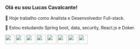 ### Olá eu sou Lucas Cavalcante!

🔭 Hoje trabalho como Analista e Desenvolvedor Full-stack.

🌱 Estou estudando Spring boot, data, security, React.js e Doker.

<div>
  <img height="30em" src="https://cdn.jsdelivr.net/gh/devicons/devicon/icons/java/java-original.svg" />
  <img height="30em" src="https://cdn.jsdelivr.net/gh/devicons/devicon/icons/javascript/javascript-original.svg" />
  <img height="30em" src="https://cdn.jsdelivr.net/gh/devicons/devicon/icons/postgresql/postgresql-original.svg" />
  <img height="30em" src="https://cdn.jsdelivr.net/gh/devicons/devicon/icons/git/git-original.svg" />
  <img height="30em" src="https://cdn.jsdelivr.net/gh/devicons/devicon/icons/jenkins/jenkins-original.svg" />
  <img height="30em" src="https://cdn.jsdelivr.net/gh/devicons/devicon/icons/spring/spring-original.svg" />
  <img height="30em" src="https://cdn.jsdelivr.net/gh/devicons/devicon/icons/docker/docker-original.svg" />
  <img height="30em" src="https://cdn.jsdelivr.net/gh/devicons/devicon/icons/react/react-original.svg" />
</div>
